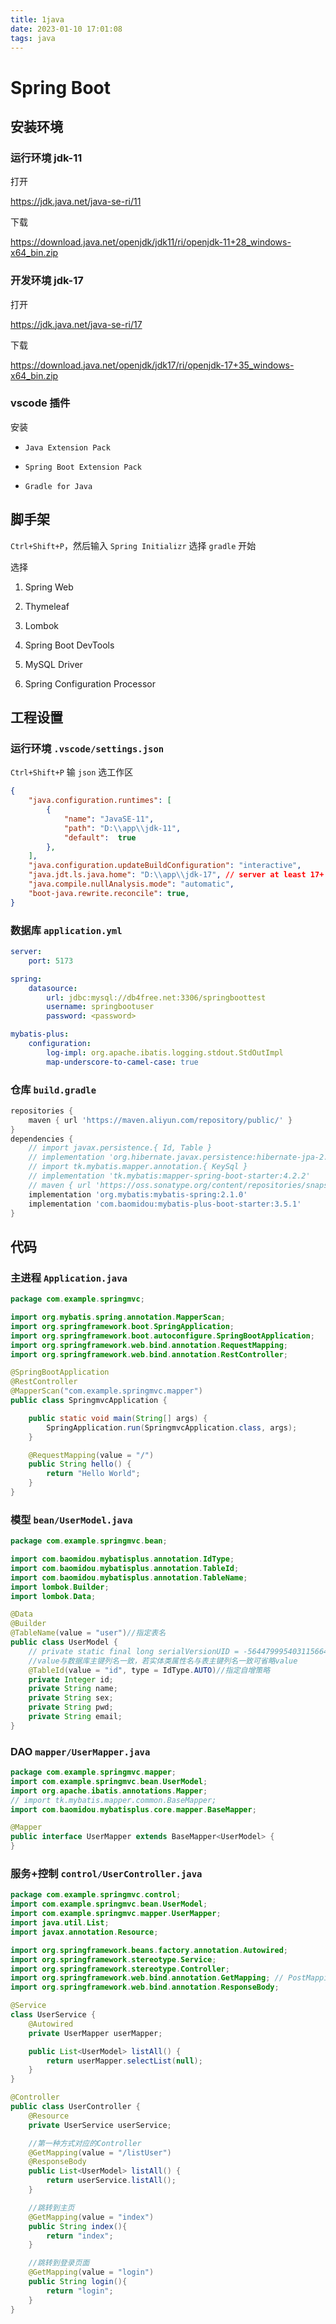 ```yaml
---
title: 1java
date: 2023-01-10 17:01:08
tags: java
---
```


# Spring Boot

## 安装环境

### 运行环境 jdk-11

打开

https://jdk.java.net/java-se-ri/11

下载

https://download.java.net/openjdk/jdk11/ri/openjdk-11+28_windows-x64_bin.zip

### 开发环境 jdk-17

打开

https://jdk.java.net/java-se-ri/17

下载

https://download.java.net/openjdk/jdk17/ri/openjdk-17+35_windows-x64_bin.zip

### vscode 插件

安装

* `Java Extension Pack`

* `Spring Boot Extension Pack`

* `Gradle for Java`

## 脚手架

`Ctrl+Shift+P`，然后输入 `Spring Initializr` 选择 `gradle` 开始

选择

1. Spring Web

1. Thymeleaf

1. Lombok

1. Spring Boot DevTools

1. MySQL Driver

1. Spring Configuration Processor

## 工程设置

### 运行环境 `.vscode/settings.json`

`Ctrl+Shift+P` 输 `json` 选工作区

```json
{
    "java.configuration.runtimes": [
        {
            "name": "JavaSE-11",
            "path": "D:\\app\\jdk-11",
            "default":  true
        },
    ],
    "java.configuration.updateBuildConfiguration": "interactive",
    "java.jdt.ls.java.home": "D:\\app\\jdk-17", // server at least 17+
    "java.compile.nullAnalysis.mode": "automatic",
    "boot-java.rewrite.reconcile": true,
}
```

### 数据库 `application.yml`

```yml
server:
    port: 5173

spring:
    datasource:
        url: jdbc:mysql://db4free.net:3306/springboottest
        username: springbootuser
        password: <password>

mybatis-plus:
    configuration:
        log-impl: org.apache.ibatis.logging.stdout.StdOutImpl
        map-underscore-to-camel-case: true
```

### 仓库 `build.gradle`

```gradle
repositories {
    maven { url 'https://maven.aliyun.com/repository/public/' }
}
dependencies {
    // import javax.persistence.{ Id, Table }
    // implementation 'org.hibernate.javax.persistence:hibernate-jpa-2.1-api:1.0.2.Final'
    // import tk.mybatis.mapper.annotation.{ KeySql }
    // implementation 'tk.mybatis:mapper-spring-boot-starter:4.2.2'
    // maven { url 'https://oss.sonatype.org/content/repositories/snapshots/' }
    implementation 'org.mybatis:mybatis-spring:2.1.0'
    implementation 'com.baomidou:mybatis-plus-boot-starter:3.5.1'
}
```

## 代码

### 主进程 `Application.java`

```java
package com.example.springmvc;

import org.mybatis.spring.annotation.MapperScan;
import org.springframework.boot.SpringApplication;
import org.springframework.boot.autoconfigure.SpringBootApplication;
import org.springframework.web.bind.annotation.RequestMapping;
import org.springframework.web.bind.annotation.RestController;

@SpringBootApplication
@RestController
@MapperScan("com.example.springmvc.mapper")
public class SpringmvcApplication {

    public static void main(String[] args) {
        SpringApplication.run(SpringmvcApplication.class, args);
    }

    @RequestMapping(value = "/")
    public String hello() {
        return "Hello World";
    }
}
```

### 模型 `bean/UserModel.java`

```java
package com.example.springmvc.bean;

import com.baomidou.mybatisplus.annotation.IdType;
import com.baomidou.mybatisplus.annotation.TableId;
import com.baomidou.mybatisplus.annotation.TableName;
import lombok.Builder;
import lombok.Data;

@Data
@Builder
@TableName(value = "user")//指定表名
public class UserModel {
    // private static final long serialVersionUID = -5644799954031156649L;
    //value与数据库主键列名一致，若实体类属性名与表主键列名一致可省略value
    @TableId(value = "id", type = IdType.AUTO)//指定自增策略
    private Integer id;
    private String name;
    private String sex;
    private String pwd;
    private String email;
}
```

### DAO `mapper/UserMapper.java`

```java
package com.example.springmvc.mapper;
import com.example.springmvc.bean.UserModel;
import org.apache.ibatis.annotations.Mapper;
// import tk.mybatis.mapper.common.BaseMapper;
import com.baomidou.mybatisplus.core.mapper.BaseMapper;

@Mapper
public interface UserMapper extends BaseMapper<UserModel> {
}
```

### 服务+控制 `control/UserController.java`

```java
package com.example.springmvc.control;
import com.example.springmvc.bean.UserModel;
import com.example.springmvc.mapper.UserMapper;
import java.util.List;
import javax.annotation.Resource;

import org.springframework.beans.factory.annotation.Autowired;
import org.springframework.stereotype.Service;
import org.springframework.stereotype.Controller;
import org.springframework.web.bind.annotation.GetMapping; // PostMapping
import org.springframework.web.bind.annotation.ResponseBody;

@Service
class UserService {
    @Autowired
    private UserMapper userMapper;

    public List<UserModel> listAll() {
        return userMapper.selectList(null);
    }
}

@Controller
public class UserController {
    @Resource
    private UserService userService;

    //第一种方式对应的Controller
    @GetMapping(value = "/listUser")
    @ResponseBody
    public List<UserModel> listAll() {
        return userService.listAll();
    }

    //跳转到主页
    @GetMapping(value = "index")
    public String index(){
        return "index";
    }

    //跳转到登录页面
    @GetMapping(value = "login")
    public String login(){
        return "login";
    }
}
```
